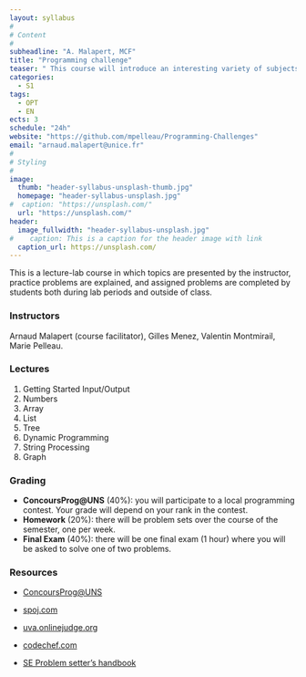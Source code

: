 ```yaml
---
layout: syllabus
#
# Content
#
subheadline: "A. Malapert, MCF"
title: "Programming challenge"
teaser: " This course will introduce an interesting variety of subjects in programming, algorithms, and discrete mathematics though puzzles and problems which have appeared in the International ACM Programming Contest and similar venues."
categories:
  - S1
tags:
  - OPT
  - EN
ects: 3
schedule: "24h"
website: "https://github.com/mpelleau/Programming-Challenges"
email: "arnaud.malapert@unice.fr"
#
# Styling
#
image:
  thumb: "header-syllabus-unsplash-thumb.jpg"
  homepage: "header-syllabus-unsplash.jpg"
#  caption: "https://unsplash.com/"
  url: "https://unsplash.com/"
header:
  image_fullwidth: "header-syllabus-unsplash.jpg"
#    caption: This is a caption for the header image with link
  caption_url: https://unsplash.com/  
---
```



  This is a lecture-lab course in which topics are presented by the instructor, practice problems are explained, and assigned problems are completed by students both during lab periods and outside of class. 

### Instructors ###

  Arnaud Malapert (course facilitator), Gilles Menez, Valentin Montmirail, Marie Pelleau.

### Lectures ###

1. Getting Started Input/Output
2. Numbers
3. Array
4. List
5. Tree
6. Dynamic Programming
7. String Processing
8. Graph


### Grading ###

  - **ConcoursProg@UNS** (40%): you will participate to a local programming contest. Your grade will depend on your rank in the contest. 
  - **Homework** (20%): there will be problem sets over the course of the semester, one per week. 
  - **Final Exam** (40%): there will be one final exam (1 hour) where you will be asked to solve one of two problems.

### Resources ###

- [ConcoursProg@UNS](http://www.i3s.unice.fr/~malapert/org/teaching/R/concours-PC2.html)

- [spoj.com](http://www.spoj.com/)
- [uva.onlinejudge.org](https://uva.onlinejudge.org/)
- [codechef.com](http://codechef.com/)


- [SE Problem setter’s handbook](https://developer.sphere-engine.com/other/handbook)
